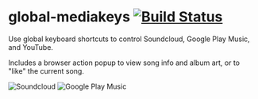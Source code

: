 # global-mediakeys [![Build Status](https://travis-ci.org/erikdesjardins/global-mediakeys.svg)](https://travis-ci.org/erikdesjardins/global-mediakeys)

Use global keyboard shortcuts to control Soundcloud, Google Play Music, and YouTube.

Includes a browser action popup to view song info and album art, or to "like" the current song.

![Soundcloud](https://cloud.githubusercontent.com/assets/7673145/9709071/ecd35f8e-54f2-11e5-90a7-217283abb7ae.png)
![Google Play Music](https://cloud.githubusercontent.com/assets/7673145/9709183/c18e33e2-54f4-11e5-8e7b-180bb07c0d62.png)
